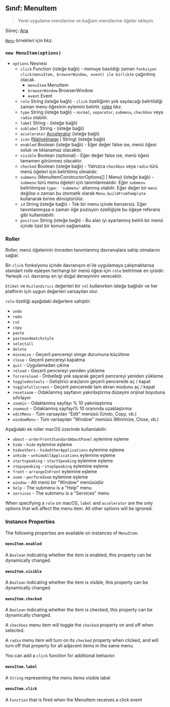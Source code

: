 ## Sınıf: MenuItem

> Yerel uygulama menülerine ve bağlam menülerine öğeler ekleyin.

Süreç: [Ana](../glossary.md#main-process)

[`Menu`](menu.md) örnekleri için bkz.

### `new MenuItem(options)`

* `options` Nesnesi 
  * `click` Function (isteğe bağlı) - menuye basıldığı zaman `fonksiyon click(menuItem, browserWindow, event) ile birlikte` çağırılmış olacak. 
    * `menuItem` MenuItem
    * `browserWindow` BrowserWindow
    * `event` Event
  * `role` String (isteğe bağlı) - `click` özelliğinin yok sayılacağı belirtildiği zaman menu öğesinin eylemini belirtir. [roles](#roles) bkz.
  * `type` String (isteğe bağlı) - `normal`, `separator`, `submenu`, `checkbox` veya `radio` olabilir.
  * `label` String - (isteğe bağlı)
  * `sublabel` String - (isteğe bağlı)
  * `accelerator` [Accelerator](accelerator.md) (isteğe bağlı)
  * `icon` ([NativeImage](native-image.md) | String) (isteğe bağlı)
  * `enabled` Boolean (isteğe bağlı) - Eğer değer false ise, menü öğesi soluk ve tıklanamaz olacaktır.
  * `visible` Boolean (optional) - Eğer değer false ise, menü öğesi tamamen görünmez olacaktır.
  * `checked` Boolean (isteğe bağlı) - Yalnızca `checkbox` veya `radio` türü menü öğeleri için belirtilmiş olmalıdır.
  * `submenu` (MenuItemConstructorOptions[] | Menu) (isteğe bağlı) - `submenu` türü menu öğeleri için tanımlanmalıdır. Eğer `submenu` belirtilmişse `type: 'submenu'` atlanmış olabilir. Eğer değer bir `menü` değilse o zaman bu otomatik olarak `Menu.buildFromTemplate` kullanarak birine dönüştürülür.
  * `id` String (isteğe bağlı) - Tek bir menu içinde benzersiz. Eğer tanımlanmışsa o zaman öğe pozisyon özelliğiyle bu öğeye referans gibi kullanılabilir.
  * `position` String (isteğe bağlı) - Bu alan iyi ayarlanmış belirli bir menü içinde özel bir konum sağlamakta.

### Roller

Roller, menü öğelerinin önceden tanımlanmış davranışlara sahip olmalarını sağlar.

Bir `click` fonksiyonu içinde davranışını el ile uygulamaya çalışmaktansa standart rolle eşleşen herhangi bir menü öğesi için `role` belirtmek en iyisidir. Yerleşik `rol` davranışı en iyi doğal deneyimini verecektir.

`Etiket` ve `Hızlandırıcı` değerleri bir `rol` kullanırken isteğe bağlıdır ve her platform için uygun değerleri varsayılan olur.

`role` özelliği aşağıdaki değerlere sahiptir:

* `undo`
* `redo`
* `cut`
* `copy`
* `paste`
* `pasteandmatchstyle`
* `selectall`
* `delete`
* ` minimize ` - Geçerli pencereyi simge durumuna küçültme
* `close` - Geçerli pencereyi kapatma
* ` quit ` - Uygulamadan çıkma
* `reload` - Geçerli pencereyi yeniden yükleme
* `forcereload` - Önbelleği yok sayarak geçerli pencereyi yeniden yükleme.
* `toggledevtools` - Geliştirici araçlarını geçerli pencerede aç / kapat
* `togglefullscreen` - Geçerli pencerede tam ekran modunu aç / kapat
* `resetzoom` - Odaklanmış sayfanın yakınlaştırma düzeyini orijinal boyutuna sıfırlayın
* `zoomin` - Odaklanmış sayfayı % 10 yakınlaştırma
* `zoomout` - Odaklanmış sayfayı% 10 oranında uzaklaştırma
* `editMenu` - Tüm varsayılan "Edit" menüsü (Undo, Copy, vb.)
* `windowMenu` - Tüm varsayılan "Window" menüsü (Minimize, Close, vb.)

Aşağıdaki ek roller macOS üzerinde kullanılabilir:

* `about` - `orderFrontStandardAboutPanel` eylemine eşleme
* `hide` - `hide` eylemine eşleme
* `hideothers` - `hideOtherApplications` eylemine eşleme
* `unhide` - `unhideAllApplications` eylemine eşleme
* `startspeaking` - `startSpeaking` eylemine eşleme
* `stopspeaking` - `stopSpeaking` eylemine eşleme
* `front` - `arrangeInFront` eylemine eşleme
* `zoom` - `performZoom` eylemine eşleme
* ` window ` - Alt menü bir "Window" menüsüdür
* `help` - The submenu is a "Help" menu
* `services` - The submenu is a "Services" menu

When specifying a `role` on macOS, `label` and `accelerator` are the only options that will affect the menu item. All other options will be ignored.

### Instance Properties

The following properties are available on instances of `MenuItem`:

#### `menuItem.enabled`

A `Boolean` indicating whether the item is enabled, this property can be dynamically changed.

#### `menuItem.visible`

A `Boolean` indicating whether the item is visible, this property can be dynamically changed.

#### `menuItem.checked`

A `Boolean` indicating whether the item is checked, this property can be dynamically changed.

A `checkbox` menu item will toggle the `checked` property on and off when selected.

A `radio` menu item will turn on its `checked` property when clicked, and will turn off that property for all adjacent items in the same menu.

You can add a `click` function for additional behavior.

#### `menuItem.label`

A `String` representing the menu items visible label

#### `menuItem.click`

A `Function` that is fired when the MenuItem receives a click event